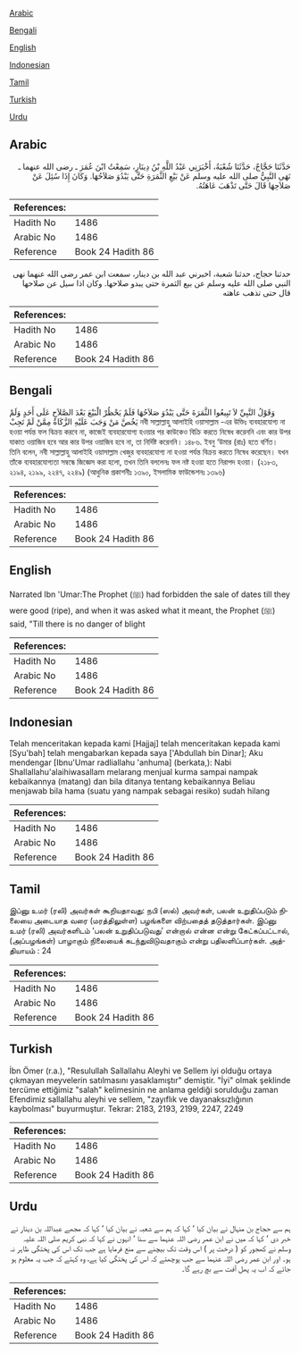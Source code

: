 [Arabic](#arabic)

[Bengali](#bengali)

[English](#english)

[Indonesian](#indonesian)

[Tamil](#tamil)

[Turkish](#turkish)

[Urdu](#urdu)

## Arabic


<div dir="rtl" lang="ar" style={{fontSize:'larger',backgroundColor:'#f8f9fa',padding:20}}>
حَدَّثَنَا حَجَّاجٌ، حَدَّثَنَا شُعْبَةُ، أَخْبَرَنِي عَبْدُ اللَّهِ بْنُ دِينَارٍ، سَمِعْتُ ابْنَ عُمَرَ ـ رضى الله عنهما ـ نَهَى النَّبِيُّ صلى الله عليه وسلم عَنْ بَيْعِ الثَّمَرَةِ حَتَّى يَبْدُوَ صَلاَحُهَا‏.‏ وَكَانَ إِذَا سُئِلَ عَنْ صَلاَحِهَا قَالَ حَتَّى تَذْهَبَ عَاهَتُهُ‏.‏
</div>
<div style={{backgroundColor:'#f8f9fa',padding:20, marginBottom: 10}}><table> <thead> <tr> <th>References:</th> <th></th> </tr> </thead> <tbody><tr><td>Hadith No</td><td>1486</td></tr><tr><td>Arabic No</td><td>1486</td></tr><tr><td>Reference</td><td>Book 24 Hadith 86</td></tr></tbody></table></div>


<div dir="rtl" lang="ar" style={{fontSize:'larger',backgroundColor:'#f8f9fa',padding:20}}>
حدثنا حجاج، حدثنا شعبة، اخبرني عبد الله بن دينار، سمعت ابن عمر رضى الله عنهما نهى النبي صلى الله عليه وسلم عن بيع الثمرة حتى يبدو صلاحها. وكان اذا سيل عن صلاحها قال حتى تذهب عاهته
</div>
<div style={{backgroundColor:'#f8f9fa',padding:20, marginBottom: 10}}><table> <thead> <tr> <th>References:</th> <th></th> </tr> </thead> <tbody><tr><td>Hadith No</td><td>1486</td></tr><tr><td>Arabic No</td><td>1486</td></tr><tr><td>Reference</td><td>Book 24 Hadith 86</td></tr></tbody></table></div>

## Bengali


<div dir="ltr" lang="bn" style={{fontSize:'larger',backgroundColor:'#f8f9fa',padding:20}}>
وَقَوْلُ النَّبِيِّ لاَ تَبِيعُوا الثَّمَرَةَ حَتَّى يَبْدُوَ صَلاَحُهَا فَلَمْ يَحْظُرْ الْبَيْعَ بَعْدَ الصَّلاَحِ عَلَى أَحَدٍ وَلَمْ يَخُصَّ مَنْ وَجَبَ عَلَيْهِ الزَّكَاةُ مِمَّنْ لَمْ تَجِبْ নবী সাল্লাল্লাহু আলাইহি ওয়াসাল্লাম -এর উক্তিঃ ব্যবহারযোগ্য না হওয়া পর্যন্ত ফল বিক্রয় করবে না, কাজেই ব্যবহারযোগ্য হওয়ার পর কাউকেও বিক্রি করতে নিষেধ করেননি এবং কার উপর যাকাত ওয়াজিব হবে আর কার উপর ওয়াজিব হবে না, তা নির্দিষ্ট করেননি। ১৪৮৬. ইবনু ‘উমার (রাঃ) হতে বর্ণিত। তিনি বলেন, নবী সাল্লাল্লাহু আলাইহি ওয়াসাল্লাম খেজুর ব্যবহারযোগ্য না হওয়া পর্যন্ত বিক্রয় করতে নিষেধ করেছেন। যখন তাঁকে ব্যবহারযোগ্যতা সম্বন্ধে জিজ্ঞেস করা হলো, তখন তিনি বললেনঃ ফল নষ্ট হওয়া হতে নিরাপদ হওয়া। (২১৮৩, ২১৯৪, ২১৯৯, ২২৪৭, ২২৪৯) (আধুনিক প্রকাশনীঃ ১৩৯০, ইসলামিক ফাউন্ডেশনঃ ১৩৯৬)
</div>
<div style={{backgroundColor:'#f8f9fa',padding:20, marginBottom: 10}}><table> <thead> <tr> <th>References:</th> <th></th> </tr> </thead> <tbody><tr><td>Hadith No</td><td>1486</td></tr><tr><td>Arabic No</td><td>1486</td></tr><tr><td>Reference</td><td>Book 24 Hadith 86</td></tr></tbody></table></div>

## English


<div dir="ltr" lang="en" style={{fontSize:'larger',backgroundColor:'#f8f9fa',padding:20}}>
Narrated Ibn 'Umar:The Prophet (ﷺ) had forbidden the sale of dates till they were good (ripe), and when it was asked what it meant, the Prophet (ﷺ) said, "Till there is no danger of blight
</div>
<div style={{backgroundColor:'#f8f9fa',padding:20, marginBottom: 10}}><table> <thead> <tr> <th>References:</th> <th></th> </tr> </thead> <tbody><tr><td>Hadith No</td><td>1486</td></tr><tr><td>Arabic No</td><td>1486</td></tr><tr><td>Reference</td><td>Book 24 Hadith 86</td></tr></tbody></table></div>

## Indonesian


<div dir="ltr" lang="id" style={{fontSize:'larger',backgroundColor:'#f8f9fa',padding:20}}>
Telah menceritakan kepada kami [Hajjaj] telah menceritakan kepada kami [Syu'bah] telah mengabarkan kepada saya ['Abdullah bin Dinar]; Aku mendengar [Ibnu'Umar radliallahu 'anhuma] (berkata,): Nabi Shallallahu'alaihiwasallam melarang menjual kurma sampai nampak kebaikannya (matang) dan bila ditanya tentang kebaikannya Beliau menjawab bila hama (suatu yang nampak sebagai resiko) sudah hilang
</div>
<div style={{backgroundColor:'#f8f9fa',padding:20, marginBottom: 10}}><table> <thead> <tr> <th>References:</th> <th></th> </tr> </thead> <tbody><tr><td>Hadith No</td><td>1486</td></tr><tr><td>Arabic No</td><td>1486</td></tr><tr><td>Reference</td><td>Book 24 Hadith 86</td></tr></tbody></table></div>

## Tamil


<div dir="ltr" lang="ta" style={{fontSize:'larger',backgroundColor:'#f8f9fa',padding:20}}>
இப்னு உமர் (ரலி) அவர்கள் கூறியதாவது: நபி (ஸல்) அவர்கள், பலன் உறுதிப்படும் நிலையை அடையாத வரை (மரத்திலுள்ள) பழங்களை விற்பதைத் தடுத்தார்கள். இப்னு உமர் (ரலி) அவர்களிடம் ‘பலன் உறுதிப்படுவது’ என்றால் என்ன என்று கேட்கப்பட்டால், (அப்பழங்கள்) பாழாகும் நிலையைக் கடந்துவிடுவதாகும் என்று பதிலளிப்பார்கள். அத்தியாயம் : 24
</div>
<div style={{backgroundColor:'#f8f9fa',padding:20, marginBottom: 10}}><table> <thead> <tr> <th>References:</th> <th></th> </tr> </thead> <tbody><tr><td>Hadith No</td><td>1486</td></tr><tr><td>Arabic No</td><td>1486</td></tr><tr><td>Reference</td><td>Book 24 Hadith 86</td></tr></tbody></table></div>

## Turkish


<div dir="ltr" lang="tr" style={{fontSize:'larger',backgroundColor:'#f8f9fa',padding:20}}>
İbn Ömer (r.a.), "Resulullah Sallallahu Aleyhi ve Sellem iyi olduğu ortaya çıkmayan meyvelerin satılmasını yasaklamıştır" demiştir. "İyi" olmak şeklinde tercüme ettiğimiz "salah" kelimesinin ne anlama geldiği sorulduğu zaman Efendimiz sallallahu aleyhi ve sellem, "zayıflık ve dayanaksızlığının kaybolması" buyurmuştur. Tekrar: 2183, 2193, 2199, 2247, 2249
</div>
<div style={{backgroundColor:'#f8f9fa',padding:20, marginBottom: 10}}><table> <thead> <tr> <th>References:</th> <th></th> </tr> </thead> <tbody><tr><td>Hadith No</td><td>1486</td></tr><tr><td>Arabic No</td><td>1486</td></tr><tr><td>Reference</td><td>Book 24 Hadith 86</td></tr></tbody></table></div>

## Urdu


<div dir="rtl" lang="ur" style={{fontSize:'larger',backgroundColor:'#f8f9fa',padding:20}}>
ہم سے حجاج بن منہال نے بیان کیا ‘ کہا کہ ہم سے شعبہ نے بیان کیا ‘ کہا کہ مجھے عبداللہ بن دینار نے خبر دی ‘ کہا کہ میں نے ابن عمر رضی اللہ عنہما سے سنا ‘ انہوں نے کہا کہ نبی کریم صلی اللہ علیہ وسلم نے کھجور کو ( درخت پر ) اس وقت تک بیچنے سے منع فرمایا ہے جب تک اس کی پختگی ظاہر نہ ہو۔ اور ابن عمر رضی اللہ عنہما سے جب پوچھتے کہ اس کی پختگی کیا ہے، وہ کہتے کہ جب یہ معلوم ہو جائے کہ اب یہ پھل آفت سے بچ رہے گا۔
</div>
<div style={{backgroundColor:'#f8f9fa',padding:20, marginBottom: 10}}><table> <thead> <tr> <th>References:</th> <th></th> </tr> </thead> <tbody><tr><td>Hadith No</td><td>1486</td></tr><tr><td>Arabic No</td><td>1486</td></tr><tr><td>Reference</td><td>Book 24 Hadith 86</td></tr></tbody></table></div>